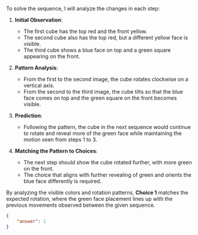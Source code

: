 To solve the sequence, I will analyze the changes in each step:

1. **Initial Observation**: 
   - The first cube has the top red and the front yellow.
   - The second cube also has the top red, but a different yellow face is visible.
   - The third cube shows a blue face on top and a green square appearing on the front.

2. **Pattern Analysis**: 
   - From the first to the second image, the cube rotates clockwise on a vertical axis.
   - From the second to the third image, the cube tilts so that the blue face comes on top and the green square on the front becomes visible.

3. **Prediction**:
   - Following the pattern, the cube in the next sequence would continue to rotate and reveal more of the green face while maintaining the motion seen from steps 1 to 3.

4. **Matching the Pattern to Choices**:
   - The next step should show the cube rotated further, with more green on the front.
   - The choice that aligns with further revealing of green and orients the blue face differently is required.

By analyzing the visible colors and rotation patterns, **Choice 1** matches the expected rotation, where the green face placement lines up with the previous movements observed between the given sequence.

```json
{
    "answer": 1
}
```